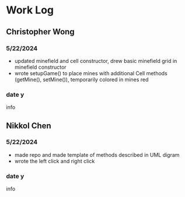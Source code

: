 # Work Log

## Christopher Wong

### 5/22/2024

- updated minefield and cell constructor, drew basic minefield grid in minefield constructor
- wrote setupGame() to place mines with additional Cell methods (getMine(), setMine()), temporarily colored in mines red

### date y

info


## Nikkol Chen

### 5/22/2024

- made repo and made template of methods described in UML digram
- wrote the left click and right click
### date y

info
